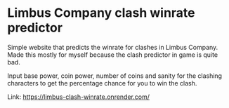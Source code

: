 # Limbus Company clash winrate predictor

Simple website that predicts the winrate for clashes in Limbus Company. Made this mostly for myself because the clash predictor in game is quite bad.

Input base power, coin power, number of coins and sanity for the clashing characters to get the percentage chance for you to win the clash.

Link: https://limbus-clash-winrate.onrender.com/

